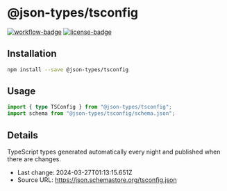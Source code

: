 # @json-types/tsconfig

[![workflow-badge]](https://github.com/swordev/json-types/actions/workflows/ci.yaml) [![license-badge]](https://github.com/swordev/json-types#license)

[workflow-badge]: https://img.shields.io/github/actions/workflow/status/swordev/json-types/ci.yaml?branch=main
[license-badge]: https://img.shields.io/github/license/swordev/json-types

## Installation

```sh
npm install --save @json-types/tsconfig
```

## Usage

```ts
import { type TSConfig } from "@json-types/tsconfig";
import schema from "@json-types/tsconfig/schema.json";
```

## Details

TypeScript types generated automatically every night and published when there are changes.

- Last change: 2024-03-27T01:13:15.651Z
- Source URL: https://json.schemastore.org/tsconfig.json
